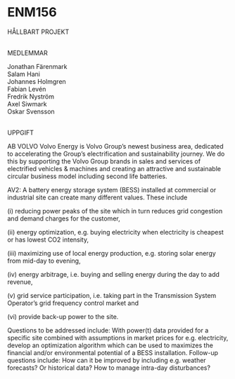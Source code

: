 # ENM156
HÅLLBART PROJEKT  
&nbsp;

MEDLEMMAR  

Jonathan Färenmark  
Salam Hani  
Johannes Holmgren  
Fabian Levén  
Fredrik Nyström  
Axel Siwmark  
Oskar Svensson  
&nbsp;

UPPGIFT  

AB VOLVO Volvo Energy is Volvo Group’s newest business area, dedicated to accelerating the Group’s electrification and sustainability journey. We do this by supporting the Volvo Group brands in sales and services of electrified vehicles & machines and creating an attractive and sustainable circular business model including second life batteries. 

AV2: A battery energy storage system (BESS) installed at commercial or industrial site can create many different values. These include 

(i) reducing power peaks of the site which in turn reduces grid congestion and demand charges for the customer, 

(ii) energy optimization, e.g. buying electricity when electricity is cheapest or has lowest CO2 intensity, 

(iii) maximizing use of local energy production, e.g. storing solar energy from mid-day to evening, 

(iv) energy arbitrage, i.e. buying and selling energy during the day to add revenue, 

(v) grid service participation, i.e. taking part in the Transmission System Operator’s grid frequency control market and 

(vi) provide back-up power to the site. 
 
Questions to be addressed include: With power(t) data provided for a specific site combined with assumptions in market prices for e.g. electricity, develop an optimization algorithm which can be used to maximizes the financial and/or environmental potential of a BESS installation. Follow-up questions include: How can it be improved by including e.g. weather forecasts? Or historical data? How to manage intra-day disturbances?  
&nbsp;  